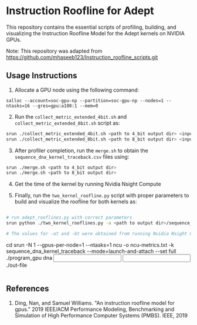 # Instruction Roofline for Adept

This repository contains the essential scripts of profiling, building, and visualizing the Instruction Roofline Model for the Adept kernels on NVIDIA GPUs.

Note: This repository was adapted from https://github.com/mhaseeb123/Instruction_roofline_scripts.git

## Usage Instructions


1. Allocate a GPU node using the following command:     

```
salloc --account=soc-gpu-np --partition=soc-gpu-np --nodes=1 --ntasks=16 --gres=gpu:a100:1 --mem=0
```

2. Run the `collect_metric_extended_4bit.sh` and `collect_metric_extended_8bit.sh` script as:     

```bash
srun ./collect_metric_extended_4bit.sh <path to 4_bit output dir> <input file ref> <input file query> <result file>
srun ./collect_metric_extended_8bit.sh <path to 8_bit output dir> <input file ref> <input file query> <result file>
```

3. After profiler completion, run the `merge.sh` to obtain the `sequence_dna_kernel_traceback.csv` files using:     

```bash
srun ./merge.sh <path to 4_bit output dir>
srun ./merge.sh <path to 8_bit output dir>
```

4. Get the time of the kernel by running Nvidia Nsight Compute

   
5. Finally, run the `two_kernel_roofline.py` script with proper parameters to build and visualize the roofline for both kernels as:     

```bash

# run adept_rooflines.py with correct parameters
srun python ./two_kernel_rooflines.py -a <path to output dir>/sequence_dna_kernel_traceback.csv --at 5.35 -b <path to output dir>/sequence_dna_kernel_traceback.csv --bt 4.63

# The values for -at and -bt were obtained from running Nvidia Nsight Compute with the following command:
```
cd <path to TANGO build dir>
srun -N 1 --gpus-per-node=1 --ntasks=1 ncu -o ncu-metrics.txt -k sequence_dna_kernel_traceback --mode=launch-and-attach --set full ./program_gpu dna <input file ref> <input file query> ./out-file
```
```

## References
1. Ding, Nan, and Samuel Williams. "An instruction roofline model for gpus." 2019 IEEE/ACM Performance Modeling, Benchmarking and Simulation of High Performance Computer Systems (PMBS). IEEE, 2019    
